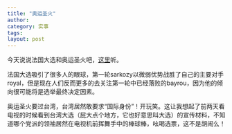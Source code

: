```yaml
---
title: "奥运圣火"
author:
category: 实事
tags: 
layout: post
---
```

今天说说法国大选和奥运圣火吧，<a href="http://www.francaisblog.com.cn/node/572">这里</a>听。

法国大选吸引了很多人的眼球，第一轮sarkozy以微弱优势战胜了自己的主要对手royal，但是现在人们反而更多的去关注第一轮中已经落败的bayrou，因为他的倾向很可能将是选举最终决定因素。

奥运圣火要过台湾，台湾居然敢要求“国际身份”！开玩笑。这让我想起了前两天看电视的时候看到台湾大选（屁大点个地方，它也好意思叫大选）的宣传材料，不知道哪个党派的领袖居然在电视机前挥舞手中的棒球棒，吆喝选票，这不是胡闹么！

